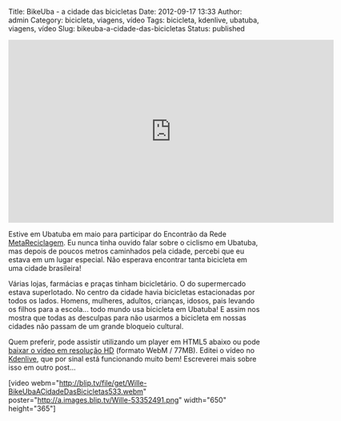 Title: BikeUba - a cidade das bicicletas
Date: 2012-09-17 13:33
Author: admin
Category: bicicleta, viagens, vídeo
Tags: bicicleta, kdenlive, ubatuba, viagens, vídeo
Slug: bikeuba-a-cidade-das-bicicletas
Status: published

<iframe src="http://blip.tv/play/iIQxg4PXZgA.html?p=1" frameborder="0" width="650" height="365"></iframe><object style="display: none;" width="320" height="240" classid="clsid:d27cdb6e-ae6d-11cf-96b8-444553540000" codebase="http://download.macromedia.com/pub/shockwave/cabs/flash/swflash.cab#version=6,0,40,0"><param name="src" value="http://a.blip.tv/api.swf#iIQxg4PXZgA"></param><embed style="display: none;" width="320" height="240" type="application/x-shockwave-flash" src="http://a.blip.tv/api.swf#iIQxg4PXZgA"></embed></object>

Estive em Ubatuba em maio para participar do Encontrão da Rede
[MetaReciclagem](http://metareciclagem.org). Eu nunca tinha ouvido falar
sobre o ciclismo em Ubatuba, mas depois de poucos metros caminhados pela
cidade, percebi que eu estava em um lugar especial. Não esperava
encontrar tanta bicicleta em uma cidade brasileira!

Várias lojas, farmácias e praças tinham bicicletário. O do supermercado
estava superlotado. No centro da cidade havia bicicletas estacionadas
por todos os lados. Homens, mulheres, adultos, crianças, idosos, pais
levando os filhos para a escola... todo mundo usa bicicleta em Ubatuba!
E assim nos mostra que todas as desculpas para não usarmos a bicicleta
em nossas cidades não passam de um grande bloqueio cultural.

Quem preferir, pode assistir utilizando um player em HTML5 abaixo ou
pode [baixar o vídeo em resolução
HD](http://blip.tv/file/get/Wille-BikeUbaACidadeDasBicicletas533.webm)
(formato WebM / 77MB). Editei o vídeo no
[Kdenlive](http://kdenlive.org), que por sinal está funcionando muito
bem! Escreverei mais sobre isso em outro post...

[video
webm="http://blip.tv/file/get/Wille-BikeUbaACidadeDasBicicletas533.webm"
poster="http://a.images.blip.tv/Wille-53352491.png" width="650"
height="365"]
